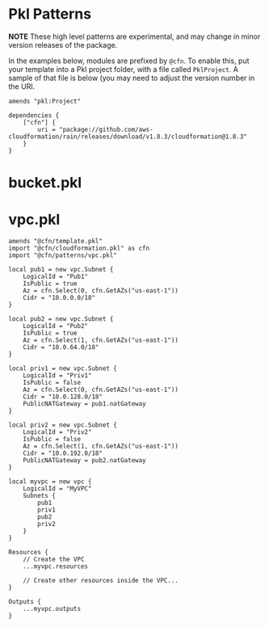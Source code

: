 # Pkl Patterns

**NOTE** These high level patterns are experimental, and may change in minor version releases of the package.

In the examples below, modules are prefixed by `@cfn`. To enable this, put your
template into a Pkl project folder, with a file called `PklProject`. A sample
of that file is below (you may need to adjust the version number in the URI.

```pkl
amends "pkl:Project"

dependencies {
    ["cfn"] {
        uri = "package://github.com/aws-cloudformation/rain/releases/download/v1.8.3/cloudformation@1.8.3"
    }
}
```

# bucket.pkl

# vpc.pkl

```pkl
amends "@cfn/template.pkl"
import "@cfn/cloudformation.pkl" as cfn
import "@cfn/patterns/vpc.pkl"

local pub1 = new vpc.Subnet {
    LogicalId = "Pub1"
    IsPublic = true
    Az = cfn.Select(0, cfn.GetAZs("us-east-1")) 
    Cidr = "10.0.0.0/18"
}

local pub2 = new vpc.Subnet {
    LogicalId = "Pub2"
    IsPublic = true
    Az = cfn.Select(1, cfn.GetAZs("us-east-1")) 
    Cidr = "10.0.64.0/18"
}

local priv1 = new vpc.Subnet {
    LogicalId = "Priv1"
    IsPublic = false
    Az = cfn.Select(0, cfn.GetAZs("us-east-1")) 
    Cidr = "10.0.128.0/18"
    PublicNATGateway = pub1.natGateway
}

local priv2 = new vpc.Subnet {
    LogicalId = "Priv2"
    IsPublic = false
    Az = cfn.Select(1, cfn.GetAZs("us-east-1")) 
    Cidr = "10.0.192.0/18"
    PublicNATGateway = pub2.natGateway
}

local myvpc = new vpc {
    LogicalId = "MyVPC"
    Subnets {
        pub1
        priv1
        pub2
        priv2
    }
}

Resources {
    // Create the VPC
    ...myvpc.resources

    // Create other resources inside the VPC...
}

Outputs {
    ...myvpc.outputs
}
```



